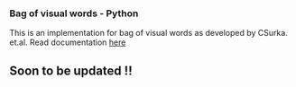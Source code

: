 ### Bag of visual words - Python ### 


This is an implementation for bag of visual words as developed by CSurka. et.al. 
Read documentation [here](http://kushalvyas.github.io/BOV.html#BOV)


## Soon to be updated !! ##


